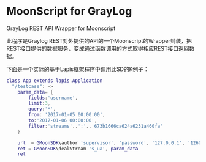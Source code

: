 # MoonScript for GrayLog
GrayLog REST API Wrapper for Moonscript


此程序是Graylog REST对外提供的API的一个Moonscript的Wrapper封装，把REST接口提供的数据服务，变成通过函数调用的方式取得相应REST接口返回数据。


下面是一个实际的基于Lapis框架程序中调用此SD的K例子：

```lua
class App extends lapis.Application
  "/testcase": =>
    param_data= {
        fields:'username',
        limit:3,
        query:'*',
        from: '2017-01-05 00:00:00',
        to:'2017-01-06 00:00:00',
        filter:'streams'..':'..'673b1666ca624a6231a460fa'
    }

    url  = GMoonSDK\author 'supervisor', 'password', '127.0.0.1', '12600'
    ret = GMoonSDK\dealStream 's_ua', param_data
    ret
```    
